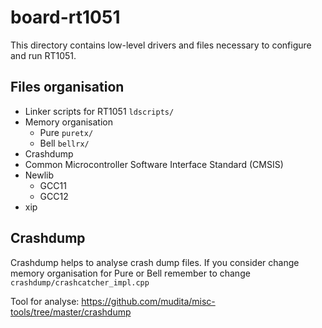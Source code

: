 
# board-rt1051

This directory contains low-level drivers and files necessary to configure and run RT1051.

## Files organisation

- Linker scripts for RT1051 `ldscripts/`
- Memory organisation
    - Pure `puretx/`
    - Bell `bellrx/`
- Crashdump
- Common Microcontroller Software Interface Standard (CMSIS)
- Newlib
    - GCC11
    - GCC12
- xip


## Crashdump
Crashdump helps to analyse crash dump files. If you consider change memory organisation for Pure or Bell
remember to change `crashdump/crashcatcher_impl.cpp`

Tool for analyse: https://github.com/mudita/misc-tools/tree/master/crashdump

